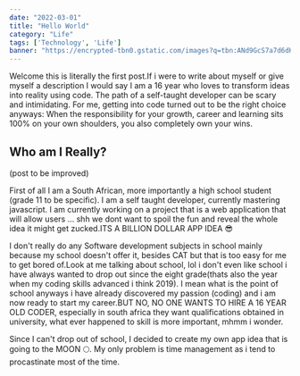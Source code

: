 ```yaml
---
date: "2022-03-01"
title: "Hello World"
category: "Life"
tags: ['Technology', 'Life']
banner: "https://encrypted-tbn0.gstatic.com/images?q=tbn:ANd9GcS7a7d6dKdwRWFLhyhFwnKAiiUw9rDV6jAmyg&usqp=CAU"
---
```


Welcome this is literally the first post.If i were to write about myself or give myself a description I would say I am a 16 year who loves to transform ideas into reality using code. The path of a self-taught developer can be scary and intimidating. For me, getting into code turned out to be the right choice anyways: When the responsibility for your growth, career and learning sits 100% on your own shoulders, you also completely own your wins.

## Who am I Really?
(post to be improved)

First of all I am a South African, more importantly a high school student (grade 11 to be specific). I am a self taught developer, currently mastering javascript. I am currently working on a project that is a web application that will allow users ... shh we dont want to spoil the fun and reveal the whole idea it might get zucked.ITS A BILLION DOLLAR APP IDEA 😎

I don't really do any Software development subjects in school mainly because my school doesn't offer it, besides CAT but that is too easy for me to get bored of.Look at me talking about school, lol i don't even like school i have always wanted to drop out since the eight grade(thats also the year when my coding skills advanced i think 2019).
I mean what is the point of school anyways i have already discovered my passion (coding) and i am now ready to start my career.BUT NO, NO ONE WANTS TO HIRE A 16 YEAR OLD CODER, especially in south africa they want qualifications obtained in university, what ever happened to skill is more important, mhmm i wonder.

Since I can't drop out of school, I decided to create my own app idea that is going to the MOON 🌕.
My only problem is time management as i tend to procastinate most of the time.